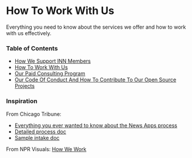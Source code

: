 # How To Work With Us

Everything you need to know about the services we offer and how to work with us effectively.

### Table of Contents
- [How We Support INN Members](member-services.md)
- [How To Work With Us](work-with-us.md)
- [Our Paid Consulting Program](/how-to-work-with-us/consulting)
- [Our Code Of Conduct And How To Contribute To Our Open Source Projects](contributing.md)

### Inspiration

From Chicago Tribune:

-  [Everything you ever wanted to know about the News Apps process](http://blog.apps.chicagotribune.com/2014/03/05/everything-you-ever-wanted-to-know-about-the-news-apps-process)
-  [Detailed process doc](https://docs.google.com/document/d/1dDcu-IM1nO5x86iY38OQc9O8UliJHUOXXNSFfoWxd8E/edit)
-  [Sample intake doc](https://docs.google.com/document/d/1m-JD39DBKMoFO1zTaV8_ZANVHySJr8YxHyekdxRGb5E/edit)

From NPR Visuals: [How We Work](http://blog.apps.npr.org/2014/06/04/how-we-work.html)
   